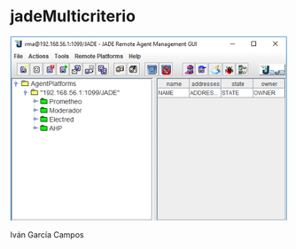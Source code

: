 # jadeMulticriterio

<img src="https://github.com/alu0100693737/jadeMulticriterio/blob/master/CapturaReadme.PNG" width="500">

Iván García Campos
